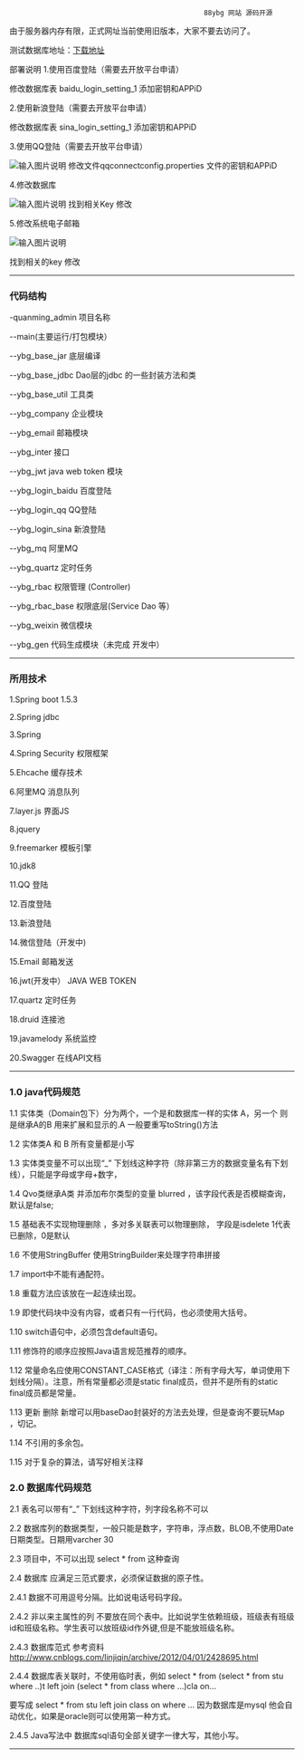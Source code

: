                                                     88ybg 网站 源码开源
由于服务器内存有限，正式网址当前使用旧版本，大家不要去访问了。


 

测试数据库地址：[下载地址](https://share.weiyun.com/e220f6d47c3b0f7b0e2bfe41f4731af3)



 部署说明
1.使用百度登陆（需要去开放平台申请）

修改数据库表  baidu_login_setting_1 添加密钥和APPiD

2.使用新浪登陆（需要去开放平台申请）

修改数据库表  sina_login_setting_1 添加密钥和APPiD

3.使用QQ登陆（需要去开放平台申请）

![输入图片说明](https://git.oschina.net/uploads/images/2017/0623/073508_015b8d87_880593.png "在这里输入图片标题")
修改文件qqconnectconfig.properties 文件的密钥和APPiD

4.修改数据库 

![输入图片说明](https://git.oschina.net/uploads/images/2017/0623/073710_0c65d7f3_880593.png "在这里输入图片标题")
找到相关Key 修改

5.修改系统电子邮箱

![输入图片说明](https://git.oschina.net/uploads/images/2017/0623/073752_c3f8a5b8_880593.png "在这里输入图片标题")

找到相关的key 修改


-------------------------------------------------------------------------------------------------------------
### 代码结构






 -quanming_admin 项目名称

 --main(主要运行/打包模块）

 --ybg_base_jar 底层编译
 
 --ybg_base_jdbc Dao层的jdbc 的一些封装方法和类
 
 --ybg_base_util 工具类
 
 --ybg_company 企业模块

 --ybg_email 邮箱模块
 
 --ybg_inter 接口

 --ybg_jwt   java web token 模块
 
 --ybg_login_baidu 百度登陆

 --ybg_login_qq QQ登陆
 
 --ybg_login_sina 新浪登陆

 --ybg_mq 阿里MQ
 
 --ybg_quartz 定时任务
 
 --ybg_rbac 权限管理 (Controller)
 
 --ybg_rbac_base 权限底层(Service Dao 等）
 
 --ybg_weixin 微信模块
 
 --ybg_gen 代码生成模块（未完成 开发中）

-----------------------------------------------------------------------------------------------------------------

### 所用技术

1.Spring boot 1.5.3

2.Spring jdbc

3.Spring 

4.Spring Security 权限框架

5.Ehcache 缓存技术

6.阿里MQ 消息队列

7.layer.js 界面JS

8.jquery 

9.freemarker 模板引擎

10.jdk8

11.QQ 登陆

12.百度登陆

13.新浪登陆

14.微信登陆（开发中)

15.Email 邮箱发送

16.jwt(开发中） JAVA WEB TOKEN

17.quartz 定时任务

18.druid 连接池

19.javamelody 系统监控

20.Swagger 在线API文档


------------------------------------------------------------------------------------------------------------------

###  **1.0 java代码规范** 


1.1 实体类（Domain包下）分为两个，一个是和数据库一样的实体 A，另一个 则是继承A的B  用来扩展和显示的.A 一般要重写toString()方法

1.2 实体类A 和 B 所有变量都是小写

1.3 实体类变量不可以出现“_”  下划线这种字符（除非第三方的数据变量名有下划线），只能是字母或字母+数字，

1.4 Qvo类继承A类 并添加布尔类型的变量 blurred ，该字段代表是否模糊查询，默认是false;

1.5 基础表不实现物理删除 ，多对多关联表可以物理删除， 字段是isdelete 1代表已删除，0是默认 

1.6 不使用StringBuffer 使用StringBuilder来处理字符串拼接

1.7 import中不能有通配符。

1.8 重载方法应该放在一起连续出现。

1.9 即使代码块中没有内容，或者只有一行代码，也必须使用大括号。

1.10 switch语句中，必须包含default语句。

1.11 修饰符的顺序应按照Java语言规范推荐的顺序。

1.12 常量命名应使用CONSTANT_CASE格式（译注：所有字母大写，单词使用下划线分隔）。注意，所有常量都必须是static final成员，但并不是所有的static final成员都是常量。

1.13 更新 删除 新增可以用baseDao封装好的方法去处理，但是查询不要玩Map ，切记。

1.14 不引用的多余包。

1.15 对于复杂的算法，请写好相关注释


###  **2.0 数据库代码规范** 


2.1 表名可以带有“_” 下划线这种字符，列字段名称不可以

2.2 数据库列的数据类型，一般只能是数字，字符串，浮点数，BLOB,不使用Date日期类型。日期用varcher 30

2.3 项目中，不可以出现 select   * from 这种查询

2.4 数据库 应满足三范式要求，必须保证数据的原子性。

2.4.1 数据不可用逗号分隔。比如说电话号码字段。

2.4.2 非以来主属性的列 不要放在同个表中。比如说学生依赖班级，班级表有班级id和班级名称。学生表可以放班级id作外键,但是不能放班级名称。

2.4.3 数据库范式  参考资料 http://www.cnblogs.com/linjiqin/archive/2012/04/01/2428695.html

2.4.4 数据库表关联时，不使用临时表，例如 select * from (select * from stu where ..)t left join (select * from class where  ...)cla on...

要写成 select * from stu left   join class  on  where ... 因为数据库是mysql 他会自动优化，如果是oracle则可以使用第一种方式。

2.4.5 Java写法中 数据库sql语句全部关键字一律大写，其他小写。

----------------------------------------------------------------------------------------------------------------
